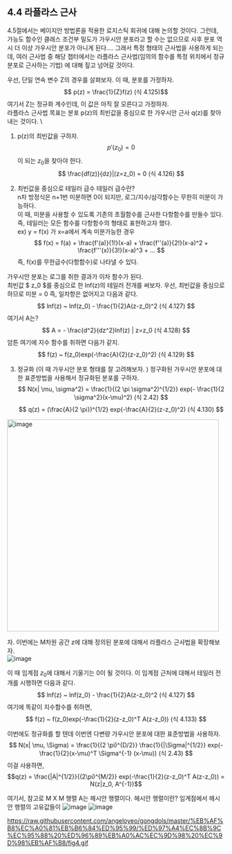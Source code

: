 ## 4.4 라플라스 근사
4.5절에서는 베이지안 방법론을 적용한 로지스틱 회귀에 대해 논의할 것이다. 
그런데, 가능도 함수인 클래스 조건부 밀도가 가우시안 분포라고 할 수는 없으므로 사후 분포 역시 더 이상 가우시안 분포가 아니게 된다.... 
그래서 특정 형태의 근사법을 사용하게 되는데, 여러 근사법 중 해당 챕터에서는 라플라스 근사법(임의의 함수를 특정 위치에서 정규 분포로 근사하는 기법)
에 대해 짚고 넘어갈 것이다.

우선, 단일 연속 변수 Z의 경우를 살펴보자. 이 때, 분포를 가정하자. 
$$ p(z) = \frac{1}{Z}f(z) (식 4.125)$$
여기서 Z는 정규화 계수인데, 이 값은 아직 잘 모른다고 가정하자.   \
라플라스 근사법 목표는 분포 p(z)의 최빈값을 중심으로 한 가우시안 근사 q(z)를 찾아내는 것이다. \

1) p(z)의 최빈값을 구하자. 
$$ p'(z_0) = 0 $$
이 되는 $z_0$을 찾아야 한다. 
$$ \frac{df(z)}{dz}|(z=z_0) = 0  (식 4.126) $$

2) 최빈값을 중심으로 테일러 급수
테일러 급수란?   \
n차 방정식은 n+1번 미분하면 0이 되지만, 로그/지수/삼각함수는 무한히 미분이 가능하다.  \
이 때, 미분을 사용할 수 있도록 기존의 초월함수를 근사한 다항함수를 만들수 있다.  \
즉, 테일러는 모든 함수를 다항함수의 형태로 표현하고자 했다.  \
ex) y = f(x) 가 x=a에서 계속 미분가능한 경우 
$$ f(x) = f(a) + \frac{f'(a)}{1!}(x-a)  + \frac{f''(a)}{2!}(x-a)^2 + \frac{f'''(x)}{3!}(x-a)^3 + ...  $$
즉, f(x)를 무한급수(다항함수)로 나타낼 수 있다. 


가우시안 분포는 로그를 취한 결과가 이차 함수가 된다. \
최빈값 $ z_0 $를 중심으로 한 lnf(z)의 테일러 전개를 써보자. 우선, 최빈값을 중심으로 하므로 미분 = 0 즉, 일차항은 없어지고 다음과 같다. 
$$ lnf(z) ~ lnf(z_0) - \frac{1}{2}A(z-z_0)^2  (식 4.127) $$
여기서 A는? 
$$ A = - \frac{d^2}{dz^2}lnf(z) | z=z_0  (식 4.128) $$
암튼 여기에 지수 함수를 취하면 다음가 같지. 
$$ f(z) ~ f(z_0)exp(-\frac{A}{2}(z-z_0)^2)  (식 4.129) $$

3) 정규화 (이 때 가우시안 분포 형태를 잘 고려해보자. )
정구화된 가우시안 분포에 대한 표준방법을 사용해서 정규화된 분포를 구하자. 
$$ N(x| \mu, \sigma^2) = \frac{1}{(2 \pi \sigma^2)^{1/2}} exp(- \frac{1}{2 \sigma^2}(x-\mu)^2) (식 2.42) $$
$$ q(z) = (\frac{A}{2 \pi})^{1/2} exp(-\frac{A}{2}(z-z_0)^2) (식 4.130) $$

<img width="490" alt="image" src="https://user-images.githubusercontent.com/71582504/220542106-4bb8f586-06e6-472f-932c-e855fe69b7aa.png">


자. 이번에는 M차원 공간 z에 대해 정의된 분포에 대해서 라플라스 근사법을 확장해보자. \
![image](https://user-images.githubusercontent.com/71582504/220542945-18579379-2409-4c4a-8490-bd5672bb0d9c.png)

이 때 임계점 $z_0$에 대해서 기울기는 0이 될 것이다. 이 임계점 근처에 대해서 테일러 전개를 시행하면 다음과 같다. 
$$ lnf(z) ~ lnf(z_0) - \frac{1}{2}A(z-z_0)^2  (식 4.127) $$
여기에 똑같이 지수함수를 취하면, 
$$ f(z) ~ f(z_0)exp(-\frac{1}{2}(z-z_0)^T A(z-z_0))  (식 4.133) $$

이번에도 정규화를 할 텐데 이번엔 다변량 가우시안 분포에 대한 표준방법을 사용하자. 
$$ N(x| \mu, \Sigma) = \frac{1}{(2 \pi)^{D/2}} \frac{1}{|\Sigma|^{1/2}} exp(-\frac{1}{2}(x-\mu)^T \Sigma^{-1} (x-\mu)) (식 2.43) $$
이걸 사용하면, 
$$q(z) = \frac{|A|^{1/2}}{(2\pi)^{M/2}} exp(-\frac{1}{2}(z-z_0)^T A(z-z_0)) = N(z|z_0, A^{-1})$$

여기서, 참고로 M X M 행렬 A는 헤시안 행렬이다. 
헤시안 행렬이란? 
임계점에서 헤시안 행렬의 고유값들이 
![image](https://user-images.githubusercontent.com/71582504/220544544-0c78db37-1ea9-4819-a5c5-8bc01430c366.png)
![image](https://user-images.githubusercontent.com/71582504/220544571-21c68fe5-194c-4da4-b24c-0cd2e12712f4.png)

https://raw.githubusercontent.com/angeloyeo/gongdols/master/%EB%AF%B8%EC%A0%81%EB%B6%84%ED%95%99/%ED%97%A4%EC%8B%9C%EC%95%88%20%ED%96%89%EB%A0%AC%EC%9D%98%20%EC%9D%98%EB%AF%B8/fig4.gif
